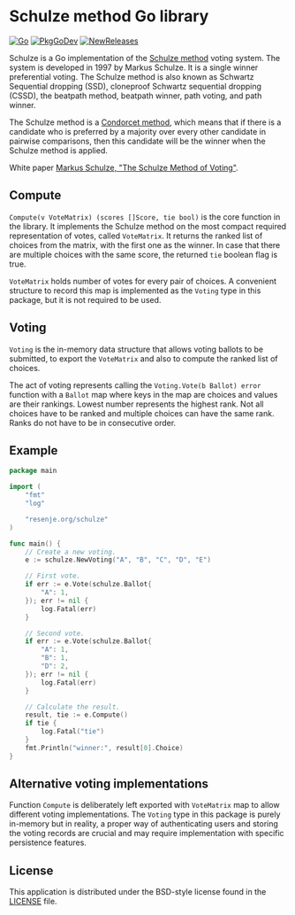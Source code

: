 # Schulze method Go library

[![Go](https://github.com/janos/schulze/workflows/Go/badge.svg)](https://github.com/janos/schulze/actions)
[![PkgGoDev](https://pkg.go.dev/badge/resenje.org/schulze)](https://pkg.go.dev/resenje.org/schulze)
[![NewReleases](https://newreleases.io/badge.svg)](https://newreleases.io/github/janos/schulze)

Schulze is a Go implementation of the [Schulze method](https://en.wikipedia.org/wiki/Schulze_method) voting system. The system is developed in 1997 by Markus Schulze. It is a single winner preferential voting. The Schulze method is also known as Schwartz Sequential dropping (SSD), cloneproof Schwartz sequential dropping (CSSD), the beatpath method, beatpath winner, path voting, and path winner.

The Schulze method is a [Condorcet method](https://en.wikipedia.org/wiki/Condorcet_method), which means that if there is a candidate who is preferred by a majority over every other candidate in pairwise comparisons, then this candidate will be the winner when the Schulze method is applied.

White paper [Markus Schulze, "The Schulze Method of Voting"](https://arxiv.org/pdf/1804.02973.pdf).

## Compute

`Compute(v VoteMatrix) (scores []Score, tie bool)` is the core function in the library. It implements the Schulze method on the most compact required representation of votes, called `VoteMatrix`. It returns the ranked list of choices from the matrix, with the first one as the winner. In case that there are multiple choices with the same score, the returned `tie` boolean flag is true.

`VoteMatrix` holds number of votes for every pair of choices. A convenient structure to record this map is implemented as the `Voting` type in this package, but it is not required to be used.

## Voting

`Voting` is the in-memory data structure that allows voting ballots to be submitted, to export the `VoteMatrix` and also to compute the ranked list of choices.

The act of voting represents calling the `Voting.Vote(b Ballot) error` function with a `Ballot` map where keys in the map are choices and values are their rankings. Lowest number represents the highest rank. Not all choices have to be ranked and multiple choices can have the same rank. Ranks do not have to be in consecutive order.

## Example

```go
package main

import (
	"fmt"
	"log"

	"resenje.org/schulze"
)

func main() {
	// Create a new voting.
	e := schulze.NewVoting("A", "B", "C", "D", "E")

	// First vote.
	if err := e.Vote(schulze.Ballot{
		"A": 1,
	}); err != nil {
		log.Fatal(err)
	}

	// Second vote.
	if err := e.Vote(schulze.Ballot{
		"A": 1,
		"B": 1,
		"D": 2,
	}); err != nil {
		log.Fatal(err)
	}

	// Calculate the result.
	result, tie := e.Compute()
	if tie {
		log.Fatal("tie")
	}
	fmt.Println("winner:", result[0].Choice)
}
```

## Alternative voting implementations

Function `Compute` is deliberately left exported with `VoteMatrix` map to allow different voting implementations. The `Voting` type in this package is purely in-memory but in reality, a proper way of authenticating users and storing the voting records are crucial and may require implementation with specific persistence features.

## License

This application is distributed under the BSD-style license found in the [LICENSE](LICENSE) file.
